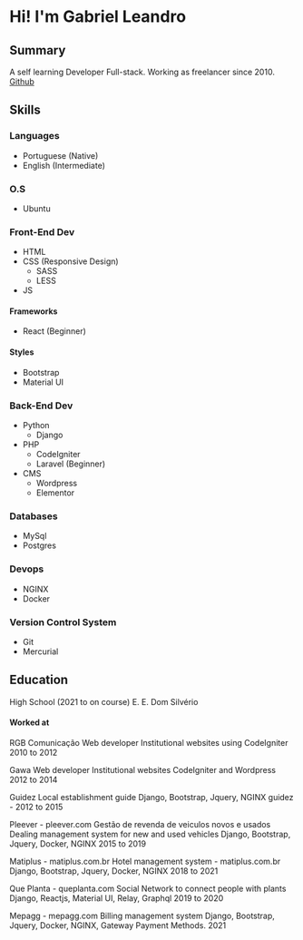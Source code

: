 # Hi! I'm Gabriel Leandro

## Summary

A self learning Developer Full-stack.
Working as freelancer since 2010.
[Github](https://github.com/gabrieleandro)

## Skills

### Languages
* Portuguese (Native)
* English (Intermediate)


### O.S
* Ubuntu


### Front-End Dev
* HTML
* CSS (Responsive Design)
  * SASS
  * LESS
* JS
#### Frameworks
* React (Beginner)
#### Styles
* Bootstrap
* Material UI


### Back-End Dev
* Python
  * Django
* PHP
  * CodeIgniter
  * Laravel (Beginner)
* CMS
  * Wordpress
  * Elementor


### Databases
* MySql
* Postgres


### Devops
* NGINX
* Docker


### Version Control System
* Git
* Mercurial


## Education

High School (2021 to on course)
E. E. Dom Silvério


#### Worked at

RGB Comunicação
Web developer
Institutional websites using CodeIgniter
2010 to 2012

Gawa
Web developer
Institutional websites
CodeIgniter and Wordpress
2012 to 2014

Guidez
Local establishment guide 
Django, Bootstrap, Jquery, NGINX
guidez - 2012 to 2015

Pleever - pleever.com
Gestão de revenda de veiculos novos e usados
Dealing management system for new and used vehicles 
Django, Bootstrap, Jquery, Docker, NGINX
2015 to 2019 

Matiplus - matiplus.com.br
Hotel management system - matiplus.com.br
Django, Bootstrap, Jquery, Docker, NGINX
2018 to 2021

Que Planta - queplanta.com
Social Network to connect people with plants
Django, Reactjs, Material UI, Relay, Graphql
2019 to 2020

Mepagg - mepagg.com
Billing management system
Django, Bootstrap, Jquery, Docker, NGINX, Gateway Payment Methods.
2021
